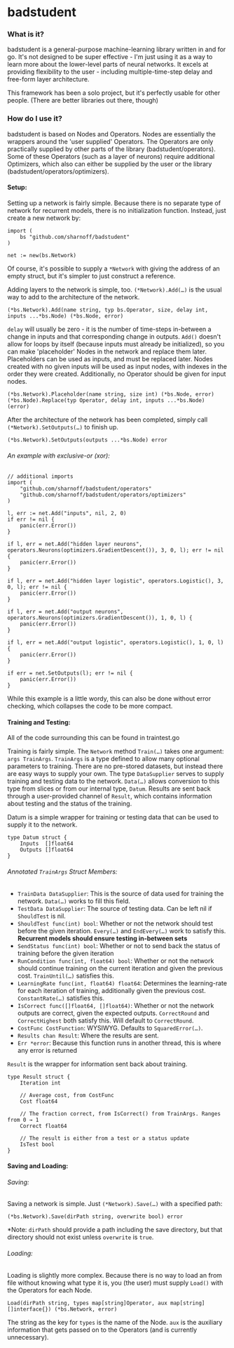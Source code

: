 # badstudent

### What is it?

badstudent is a general-purpose machine-learning library written in and for go. It's not designed to be super
effective - I'm just using it as a way to learn more about the lower-level parts of neural networks. It
excels at providing flexibility to the user - including multiple-time-step delay and free-form layer architecture.

This framework has been a solo project, but it's perfectly usable for other people. (There are better
libraries out there, though)

### How do I use it?

badstudent is based on Nodes and Operators. Nodes are essentially the wrappers around the 'user supplied'
Operators. The Operators are only practically supplied by other parts of the library (badstudent/operators).
Some of these Operators (such as a layer of neurons) require additional Optimizers, which also can either be
supplied by the user or the library (badstudent/operators/optimizers).

#### Setup:

Setting up a network is fairly simple. Because there is no separate type of network for recurrent models,
there is no initialization function. Instead, just create a new network by:
```
import (
    bs "github.com/sharnoff/badstudent"
)

net := new(bs.Network)
```
Of course, it's possible to supply a `*Network` with giving the address of an empty struct, but it's simpler to
just construct a reference.

Adding layers to the network is simple, too. `(*Network).Add(…)` is the usual way to add to the architecture of
the network.
```
(*bs.Network).Add(name string, typ bs.Operator, size, delay int, inputs ...*bs.Node) (*bs.Node, error)
```
`delay` will usually be zero - it is the number of time-steps in-between a change in inputs and that corresponding
change in outputs. `Add()` doesn't allow for loops by itself (because inputs must already be initialized), so you
can make 'placeholder' Nodes in the network and replace them later. Placeholders can be used as inputs, and must
be replaced later. Nodes created with no given inputs will be used as input nodes, with indexes in the order they
were created. Additionally, no Operator should be given for input nodes.
```
(*bs.Network).Placeholder(name string, size int) (*bs.Node, error)
(*bs.Node).Replace(typ Operator, delay int, inputs ...*bs.Node) (error)
```
After the architecture of the network has been completed, simply call `(*Network).SetOutputs(…)` to finish up.
```
(*bs.Network).SetOutputs(outputs ...*bs.Node) error
```

###### An example with exclusive-or (xor):
```
// additional imports
import (
	"github.com/sharnoff/badstudent/operators"
	"github.com/sharnoff/badstudent/operators/optimizers"
)

l, err := net.Add("inputs", nil, 2, 0)
if err != nil {
	panic(err.Error())
}

if l, err = net.Add("hidden layer neurons", operators.Neurons(optimizers.GradientDescent()), 3, 0, l); err != nil {
	panic(err.Error())
}

if l, err = net.Add("hidden layer logistic", operators.Logistic(), 3, 0, l); err != nil {
	panic(err.Error())
}

if l, err = net.Add("output neurons", operators.Neurons(optimizers.GradientDescent()), 1, 0, l) {
	panic(err.Error())
}

if l, err = net.Add("output logistic", operators.Logistic(), 1, 0, l) {
	panic(err.Error())
}

if err = net.SetOutputs(l); err != nil {
	panic(err.Error())
}
```
While this example is a little wordy, this can also be done without error checking, which collapses the code to be
more compact.

#### Training and Testing:

All of the code surrounding this can be found in traintest.go

Training is fairly simple. The `Network` method `Train(…)` takes one argument: `args TrainArgs`. `TrainArgs` is a
type defined to allow many optional parameters to training. There are no pre-stored datasets, but instead there
are easy ways to supply your own. The type `DataSupplier` serves to supply training and testing data to the
network. `Data(…)` allows conversion to this type from slices or from our internal type, `Datum`. Results are sent
back through a user-provided channel of `Result`, which contains information about testing and the status of the
training.

Datum is a simple wrapper for training or testing data that can be used to supply it to the network.
```
type Datum struct {
	Inputs  []float64
	Outputs []float64
}
```

###### Annotated `TrainArgs` Struct Members:
* `TrainData DataSupplier`: This is the source of data used for training the network. `Data(…)` works to fill this
field.
* `TestData DataSupplier`: The source of testing data. Can be left nil if `ShouldTest` is nil.
* `ShouldTest func(int) bool`: Whether or not the network should test before the given iteration. `Every(…)` and
`EndEvery(…)` work to satisfy this. **Recurrent models should ensure testing in-between sets**
* `SendStatus func(int) bool`: Whether or not to send back the status of training before the given iteration
* `RunCondition func(int, float64) bool`: Whether or not the network should continue training on the current
iteration and given the previous cost. `TrainUntil(…)` satisfies this.
* `LearningRate func(int, float64) float64`: Determines the learning-rate for each iteration of training,
additionally given the previous cost. `ConstantRate(…)` satisfies this.
* `IsCorrect func([]float64, []float64)`: Whether or not the network outputs are correct, given the expected
outputs. `CorrectRound` and `CorrectHighest` both satisfy this. Will default to `CorrectRound`.
* `CostFunc CostFunction`: WYSIWYG. Defaults to `SquaredError(…)`.
* `Results chan Result`: Where the results are sent.
* `Err *error`: Because this function runs in another thread, this is where any error is returned

`Result` is the wrapper for information sent back about training.
```
type Result struct {
	Iteration int

	// Average cost, from CostFunc
	Cost float64

	// The fraction correct, from IsCorrect() from TrainArgs. Ranges from 0 → 1
	Correct float64

	// The result is either from a test or a status update
	IsTest bool
}
```

#### Saving and Loading:
###### Saving:
Saving a network is simple. Just `(*Network).Save(…)` with a specified path:
```
(*bs.Network).Save(dirPath string, overwrite bool) error
```
\*Note: `dirPath` should provide a path including the save directory, but that directory should not exist unless
`overwrite` is `true`.

###### Loading:
Loading is slightly more complex. Because there is no way to load an from file without knowing what
type it is, you (the user) must supply `Load()` with the Operators for each Node.
```
Load(dirPath string, types map[string]Operator, aux map[string][]interface{}) (*bs.Network, error)
```
The string as the key for `types` is the name of the Node. `aux` is the auxiliary information that gets passed on
to the Operators (and is currently unnecessary).